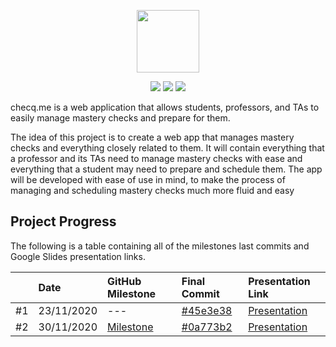 <p align="center">
  <img height="100" src="https://github.com/martino-giorgi/checq.me/blob/main/public/assets/branding/logo/logo_blue.svg">
</p>

<p align="center">
  <img src="https://img.shields.io/badge/Hosted_on_Heroku-informational?style=flat&logo=heroku&logoColor=white&color=430098">
  <img src="https://img.shields.io/badge/Designed_on_Figma-informational?style=flat&logo=figma&logoColor=white&color=F24E1E">
  <img src="https://img.shields.io/badge/Node.JS-v12.18.3-informational?style=flat&color=007ec6">
</p>

checq.me is a web application that allows students, professors, and TAs to easily manage mastery checks and prepare for them.

The idea of this project is to create a web app that manages mastery checks and everything closely related to them. It will contain everything that a professor and its TAs need to manage mastery checks with ease and everything that a student may need to prepare and schedule them. The app will be developed with ease of use in mind, to make the process of managing and scheduling mastery checks much more fluid and easy

## Project Progress

The following is a table containing all of the milestones last commits and Google Slides presentation links.

|    | Date       | GitHub Milestone      | Final Commit         | Presentation Link              |
| -- | :--------- | :-------------------- | :------------------- | :----------------------------- |
| #1 | 23/11/2020 | ---                   | [#45e3e38][1-commit] | [Presentation][1-presentation] |
| #2 | 30/11/2020 | [Milestone][2-github] | [#0a773b2][2-commit] | [Presentation][2-presentation] |

[1-commit]: https://github.com/martino-giorgi/checq.me/commit/45e3e38c8495fdf87408eaefc78dccf502c901fe
[1-presentation]: https://docs.google.com/presentation/d/1Ok_0_xCFdj2_HZViIVU45V3DoHg7GLhr2kIlExP6dF8/edit?usp=sharing

[2-commit]: https://github.com/martino-giorgi/checq.me/commit/0a773b2a3670ecb52c51a2fe141cefb211d1c5e9
[2-presentation]: https://github.com/martino-giorgi/checq.me/commit/8262256a25a15997593f0163d6d54485347670c8
[2-github]: https://github.com/martino-giorgi/checq.me/milestone/1

